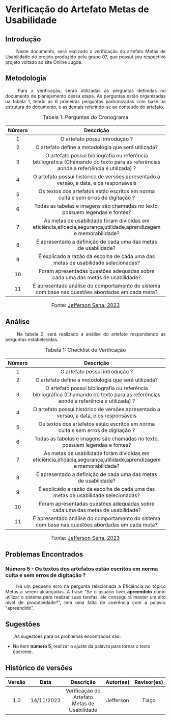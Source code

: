# Verificação do Artefato Metas de Usabilidade

## Introdução 
<p align="justify">&emsp;&emsp; Neste documento, será realizado a verificação do artefato Metas de Usabilidade do projeto produzido pelo grupo 07, que possui seu respectivo projeto voltado ao site Online Jugde.     </p>


## Metodologia
<p align="justify">&emsp;&emsp; Para a verificação, serão utilizadas as perguntas definidas no documento de planejamento dessa etapa. As perguntas estão organizadas na tabela 1, tendo as 6 primeiras perguntas padronizadas com base na estrutura do documento, e as demais referindo-se ao conteúdo do artefato. </p>

<font size="3"><p style="text-align: center"> Tabela 1: Perguntas do Cronograma</p> </font>

<center>

| Número | Descrição | Avaliação | Observações | 
| :----: | :-------: | :-------: | :--------: | 
| 1 | O artefato possui introdução ?| - |  |
| 2 | O artefato define a metodologia que será utilizada? | - | |
| 3 | O artefato possui bibliografia ou referência bibliográfica (Chamando do texto para as referências aonde a refer\ência é utilizada) ?| -| |
| 4 | O artefato possui histórico de versões apresentado a versão, a data, e os responsáveis | -| |
| 5 | Os textos dos artefatos estão escritos em norma culta e sem erros de digitação ? | -| |
| 6 | Todas as tabelas e imagens são chamadas no texto, possuem legendas e fontes? | -| |
| 7 | As metas de usabilidade foram divididas em eficiência,eficácia,segurança,utilidade,aprendizagem e memorabilidade? |- | |
| 8 | É apresentado a definição de cada uma das metas de usabilidade? | -| |  
| 9 | É explicado a razão da escolha de cada uma das metas de usabilidade selecionadas? | -| |  
| 10 | Foram apresentadas questões adequadas sobre cada uma das metas de usabilidade? | -| |
| 11 | É apresentado análise do comportamento do sistema com base nas questões abordadas em cada meta? | -| |

</center>

<font size="3"><p style="text-align: center"> Fonte: <a href="https://github.com/JeffersonSenaa" target="_blanck">Jefferson Sena, 2023</a> </p> </font>


## Análise 
<p align="justify">&emsp;&emsp; Na tabela 2, será realizado a análise do artefato respondendo as perguntas estabelecidas.  </p>

<font size="3"><p style="text-align: center"> Tabela 1: Checklist de Verificação</p> </font>

<center>

| Número | Descrição | Avaliação | Observações | 
| :----: | :-------: | :-------: | :--------: | 
| 1 | O artefato possui introdução ?| Sim |  |
| 2 | O artefato define a metodologia que será utilizada? | Não | |
| 3 | O artefato possui bibliografia ou referência bibliográfica (Chamando do texto para as referências aonde a referência é utilizada) ?| Sim | |
| 4 | O artefato possui histórico de versões apresentado a versão, a data, e os responsáveis | Sim | |
| 5 | Os textos dos artefatos estão escritos em norma culta e sem erros de digitação ? | Incompleto | |
| 6 | Todas as tabelas e imagens são chamadas no texto, possuem legendas e fontes? | Sim | |
| 7 | As metas de usabilidade foram divididas em eficiência,eficácia,segurança,utilidade,aprendizagem e memorabilidade? | Sim | |
| 8 | É apresentado a definição de cada uma das metas de usabilidade? | Sim | |  
| 9 | É explicado a razão da escolha de cada uma das metas de usabilidade selecionadas? | Sim | |  
| 10 | Foram apresentadas questões adequadas sobre cada uma das metas de usabilidade? | Sim | |
| 11 | É apresentado análise do comportamento do sistema com base nas questões abordadas em cada meta? | Sim | |

</center>

<font size="3"><p style="text-align: center"> Fonte: <a href="https://github.com/JeffersonSenaa" target="_blanck">Jefferson Sena, 2023</a> </p> </font>



## Problemas Encontrados
### Número 5 - Os textos dos artefatos estão escritos em norma culta e sem erros de digitação ?
<p align="justify">&emsp;&emsp; Há um pequeno erro na pergunta relacionada a Eficiência no tópico Metas a serem alcançadas. A frase "Se o usuário tiver <b>apreendido</b> como utilizar o sistema para realizar suas tarefas, ele conseguirá manter um alto nível de produtividade?", tem uma falta de coerência com a palavra "apreendido".  </p> 


## Sugestões
<p align="justify">&emsp;&emsp;As sugestões para os problemas encontrados são:</p>

 - No item <b>número 5</b>, realizar o ajuste da palavra para tornar o texto coerente.



## Histórico de versões

| Versão |    Data    |      Descrição       |  Autor(es) | Revisor(es) |
| :----: | :--------: | :------------------: | :-----: | :-----: |
|  1.0   | 14/11/2023 | Verificação do Artefato Metas de Usabilidade  | Jefferson | Tiago |